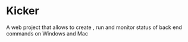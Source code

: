 Kicker
======

A web project that allows to create , run and monitor status of back end commands on Windows and Mac
